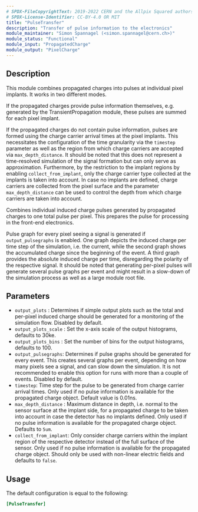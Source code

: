 ```yaml
---
# SPDX-FileCopyrightText: 2019-2022 CERN and the Allpix Squared authors
# SPDX-License-Identifier: CC-BY-4.0 OR MIT
title: "PulseTransfer"
description: "Transfer of pulse information to the electronics"
module_maintainer: "Simon Spannagel (<simon.spannagel@cern.ch>)"
module_status: "Functional"
module_input: "PropagatedCharge"
module_output: "PixelCharge"
---
```


## Description
This module combines propagated charges into pulses at individual pixel implants.
It works in two different modes.

If the propagated charges provide pulse information themselves, e.g. generated by the TransientPropagation module, these pulses are summed for each pixel implant.

If the propagated charges do not contain pulse information, pulses are formed using the charge carrier arrival times at the pixel implants.
This necessitates the configuration of the time granularity via the `timestep` parameter as well as the region from which charge carriers are accepted via `max_depth_distance`.
It should be noted that this does not represent a time-resolved simulation of the signal formation but can only serve as approximation.
Furthermore, by the restriction to the implant regions by enabling `collect_from_implant`, only the charge carrier type collected at the implants is taken into account.
In case no implants are defined, charge carriers are collected from the pixel surface and the parameter `max_depth_distance` can be used to control the depth from which charge carriers are taken into account.

Combines individual induced charge pulses generated by propagated charges to one total pulse per pixel. This prepares the pulse for processing in the front-end electronics.

Pulse graph for every pixel seeing a signal is generated if `output_pulsegraphs` is enabled. One graph depicts the induced charge per time step of the simulation, i.e. the current, while the second graph shows the accumulated charge since the beginning of the event.
A third graph provides the absolute induced charge per time, disregarding the polarity of the respective signal.
It should be noted that generating per-pixel pulses will generate several pulse graphs per event and might result in a slow-down of the simulation process as well as a large module root file.

## Parameters
* `output_plots` : Determines if simple output plots such as the total and per-pixel induced charge should be generated for a monitoring of the simulation flow. Disabled by default.
* `output_plots_scale` : Set the x-axis scale of the output histograms, defaults to 30ke.
* `output_plots_bins` : Set the number of bins for the output histograms, defaults to 100.
* `output_pulsegraphs`: Determines if pulse graphs should be generated for every event. This creates several graphs per event, depending on how many pixels see a signal, and can slow down the simulation. It is not recommended to enable this option for runs with more than a couple of events. Disabled by default.
* `timestep`: Time step for the pulse to be generated from charge carrier arrival times. Only used if no pulse information is available for the propagated charge object. Default value is 0.01ns.
* `max_depth_distance` : Maximum distance in depth, i.e. normal to the sensor surface at the implant side, for a propagated charge to be taken into account in case the detector has no implants defined. Only used if no pulse information is available for the propagated charge object. Defaults to `5um`.
* `collect_from_implant`: Only consider charge carriers within the implant region of the respective detector instead of the full surface of the sensor. Only used if no pulse information is available for the propagated charge object. Should only be used with non-linear electric fields and defaults to `false`.

## Usage
The default configuration is equal to the following:

```ini
[PulseTransfer]
```
